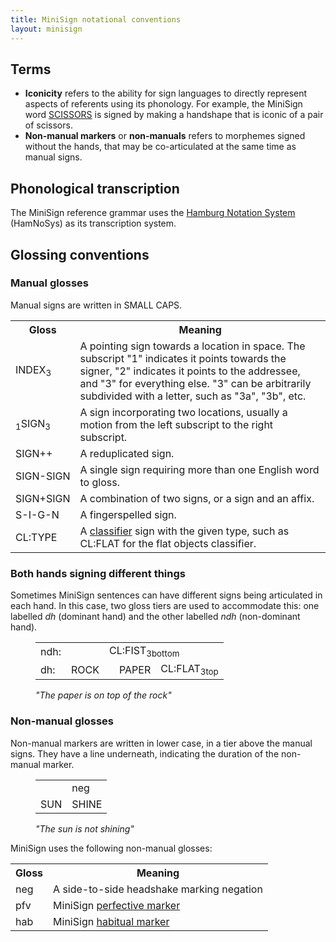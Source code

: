 ```yaml
---
title: MiniSign notational conventions
layout: minisign
---
```

## Terms
* **Iconicity** refers to the ability for sign languages to directly represent aspects of referents using its phonology. For example, the MiniSign word [<small-caps>SCISSORS</small-caps>](/minisign/dictionary#scissors) is signed by making a handshape that is iconic of a pair of scissors.
* **Non-manual markers** or **non-manuals** refers to morphemes signed without the hands, that may be co-articulated at the same time as manual signs.

## Phonological transcription
The MiniSign reference grammar uses the [Hamburg Notation System](https://web.dgs-korpus.de/hamnosys-97.html) (HamNoSys) as its transcription system.

## Glossing conventions
### Manual glosses
Manual signs are written in <small-caps>SMALL CAPS</small-caps>.

<table>
  <tr>
    <th>Gloss</th>
    <th>Meaning</th>
  </tr>
  <tr>
    <td><small-caps>INDEX</small-caps><sub>3</sub></td>
    <td>A pointing sign towards a location in space. The subscript "1" indicates it points towards the signer, "2" indicates it points to the addressee, and "3" for everything else. "3" can be arbitrarily subdivided with a letter, such as "3a", "3b", etc.</td>
  </tr>
  <tr>
    <td><sub>1</sub><small-caps>SIGN</small-caps><sub>3</sub></td>
    <td>A sign incorporating two locations, usually a motion from the left subscript to the right subscript.</td>
  </tr>
  <tr>
    <td><small-caps>SIGN++</small-caps></td>
    <td>A reduplicated sign.</td>
  </tr>
  <tr>
    <td><small-caps>SIGN-SIGN</small-caps></td>
    <td>A single sign requiring more than one English word to gloss.</td>
  </tr>
  <tr>
    <td><small-caps>SIGN+SIGN</small-caps></td>
    <td>A combination of two signs, or a sign and an affix.</td>
  </tr>
  <tr>
    <td><small-caps>S-I-G-N</small-caps></td>
    <td>A fingerspelled sign.</td>
  </tr>
  <tr>
    <td><small-caps>CL:TYPE</small-caps></td>
    <td>A <a href="/minisign/classifiers">classifier</a> sign with the given type, such as <small-caps>CL:FLAT</small-caps> for the flat objects classifier.</td>
  </tr>
</table>

### Both hands signing different things
Sometimes MiniSign sentences can have different signs being articulated in each hand. In this case, two gloss tiers are used to accommodate this: one labelled *dh* (dominant hand) and the other labelled *ndh* (non-dominant hand).

<figure class="flex items-center flex-col">
  <table class="!w-min">
    <tr>
      <td class="border-b border-canvascream !pb-0">ndh:</td>
      <td class="border-b border-canvascream !pb-0"></td>
      <td colspan=3 class="border-b border-slate-500 !pb-0">CL:FIST<sub>3bottom</sub></td>
    </tr>
    <tr>
      <td>dh:</td>
      <td>ROCK</td>
      <td><div class="w-24"></div></td>
      <td>PAPER</td>
      <td>CL:FLAT<sub>3top</sub></td>
    </tr>
  </table>
  <figcaption><i>"The paper is on top of the rock"</i></figcaption>
</figure>

### Non-manual glosses
Non-manual markers are written in lower case, in a tier above the manual signs. They have a line underneath, indicating the duration of the non-manual marker.

<figure class="flex items-center flex-col">
  <table class="!w-min">
    <tr>
      <td class="border-b border-canvascream"></td>
      <td class="border-b border-slate-600 text-end !pb-0">neg</td>
    </tr>
    <tr>
      <td>SUN</td>
      <td>SHINE</td>
    </tr>
  </table>
  <figcaption><i>"The sun is not shining"</i></figcaption>
</figure>

MiniSign uses the following non-manual glosses:

<table>
  <tr>
    <th>Gloss</th>
    <th>Meaning</th>
  </tr>
  <tr>
    <td>neg</td>
    <td>A side-to-side headshake marking negation</td>
  </tr>
  <tr>
    <td>pfv</td>
    <td>MiniSign <a href="/minisign/verbs#mouthed-pu-pfv">perfective marker</a></td>
  </tr>
  <tr>
    <td>hab</td>
    <td>MiniSign <a href="/minisign/verbs#habitual-hab">habitual marker</a></td>
  </tr>
</table>